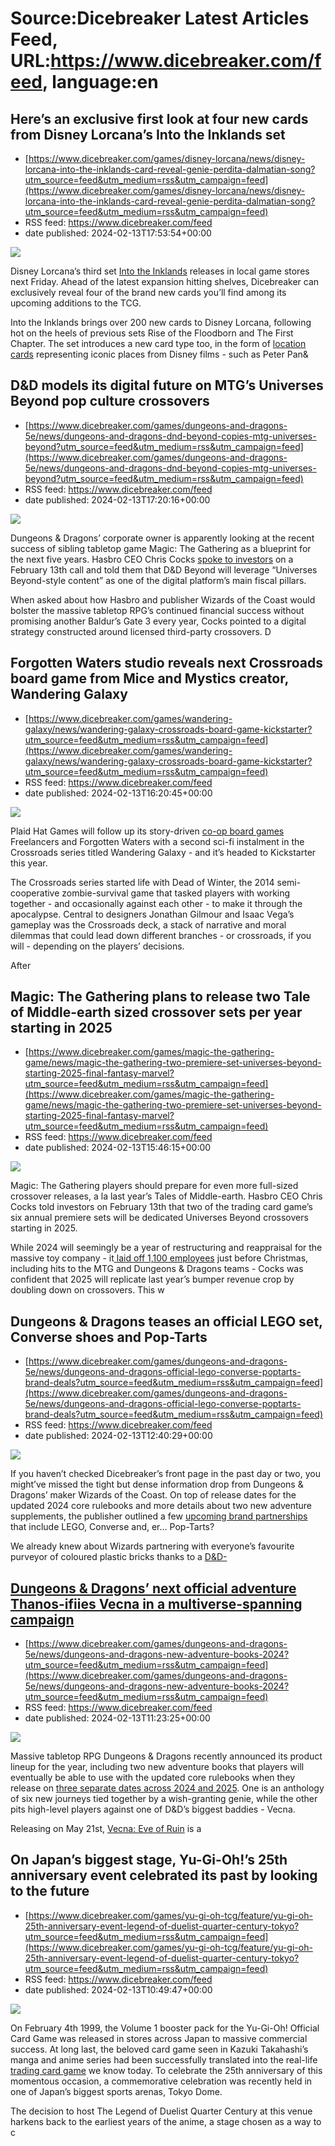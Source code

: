 # Source:Dicebreaker Latest Articles Feed, URL:https://www.dicebreaker.com/feed, language:en

## Here’s an exclusive first look at four new cards from Disney Lorcana’s Into the Inklands set
 - [https://www.dicebreaker.com/games/disney-lorcana/news/disney-lorcana-into-the-inklands-card-reveal-genie-perdita-dalmatian-song?utm_source=feed&utm_medium=rss&utm_campaign=feed](https://www.dicebreaker.com/games/disney-lorcana/news/disney-lorcana-into-the-inklands-card-reveal-genie-perdita-dalmatian-song?utm_source=feed&utm_medium=rss&utm_campaign=feed)
 - RSS feed: https://www.dicebreaker.com/feed
 - date published: 2024-02-13T17:53:54+00:00

<img src="https://assetsio.reedpopcdn.com/disney-lorcana-into-the-inklands-card-genie-supportive-friend-artwork.png?width=1920&amp;height=1920&amp;fit=bounds&amp;quality=80&amp;format=jpg&amp;auto=webp" /> <p>Disney Lorcana&rsquo;s third set <a href="https://www.dicebreaker.com/games/disney-lorcana/how-to/into-the-inklands-guide-everything-we-know">Into the Inklands</a> releases in local game stores next Friday. Ahead of the latest expansion hitting shelves, Dicebreaker can exclusively reveal four of the brand new cards you&rsquo;ll find among its upcoming additions to the TCG.</p><p>Into the Inklands brings over 200 new cards to Disney Lorcana, following hot on the heels of previous sets Rise of the Floodborn and The First Chapter. The set introduces a new card type too, in the form of <a href="https://www.dicebreaker.com/games/disney-lorcana/news/disney-lorcana-into-the-inklands-set-reveal">location cards</a> representing iconic places from Disney films - such as Peter Pan&

## D&D models its digital future on MTG’s Universes Beyond pop culture crossovers
 - [https://www.dicebreaker.com/games/dungeons-and-dragons-5e/news/dungeons-and-dragons-dnd-beyond-copies-mtg-universes-beyond?utm_source=feed&utm_medium=rss&utm_campaign=feed](https://www.dicebreaker.com/games/dungeons-and-dragons-5e/news/dungeons-and-dragons-dnd-beyond-copies-mtg-universes-beyond?utm_source=feed&utm_medium=rss&utm_campaign=feed)
 - RSS feed: https://www.dicebreaker.com/feed
 - date published: 2024-02-13T17:20:16+00:00

<img src="https://assetsio.reedpopcdn.com/dnd-beyond-tablet-tabletop.png?width=1920&amp;height=1920&amp;fit=bounds&amp;quality=80&amp;format=jpg&amp;auto=webp" /> <p>Dungeons &amp; Dragons&rsquo; corporate owner is apparently looking at the recent success of sibling tabletop game Magic: The Gathering as a blueprint for the next five years. Hasbro CEO Chris Cocks <a href="https://investor.hasbro.com/news-releases/news-release-details/hasbro-reports-fourth-quarter-and-full-year-2023-financial">spoke to investors</a> on a February 13th call and told them that D&amp;D Beyond will leverage &ldquo;Universes Beyond-style content&rdquo; as one of the digital platform&rsquo;s main fiscal pillars.</p><p>When asked about how Hasbro and publisher Wizards of the Coast would bolster the massive tabletop RPG&rsquo;s continued financial success without promising another Baldur&rsquo;s Gate 3 every year, Cocks pointed to a digital strategy constructed around licensed third-party crossovers. D

## Forgotten Waters studio reveals next Crossroads board game from Mice and Mystics creator, Wandering Galaxy
 - [https://www.dicebreaker.com/games/wandering-galaxy/news/wandering-galaxy-crossroads-board-game-kickstarter?utm_source=feed&utm_medium=rss&utm_campaign=feed](https://www.dicebreaker.com/games/wandering-galaxy/news/wandering-galaxy-crossroads-board-game-kickstarter?utm_source=feed&utm_medium=rss&utm_campaign=feed)
 - RSS feed: https://www.dicebreaker.com/feed
 - date published: 2024-02-13T16:20:45+00:00

<img src="https://assetsio.reedpopcdn.com/wandering-galaxy-board-game-artwork.png?width=1920&amp;height=1920&amp;fit=bounds&amp;quality=80&amp;format=jpg&amp;auto=webp" /> <p>Plaid Hat Games will follow up its story-driven <a href="https://www.dicebreaker.com/mechanics/cooperative/best-games/best-co-op-board-games">co-op board games</a> Freelancers and Forgotten Waters with a second sci-fi instalment in the Crossroads series titled Wandering Galaxy - and it&rsquo;s headed to Kickstarter this year.</p><p>The Crossroads series started life with Dead of Winter, the 2014 semi-cooperative zombie-survival game that tasked players with working together - and occasionally against each other - to make it through the apocalypse. Central to designers Jonathan Gilmour and Isaac Vega&rsquo;s gameplay was the Crossroads deck, a stack of narrative and moral dilemmas that could lead down different branches - or crossroads, if you will - depending on the players&rsquo; decisions.</p><p>After 

## Magic: The Gathering plans to release two Tale of Middle-earth sized crossover sets per year starting in 2025
 - [https://www.dicebreaker.com/games/magic-the-gathering-game/news/magic-the-gathering-two-premiere-set-universes-beyond-starting-2025-final-fantasy-marvel?utm_source=feed&utm_medium=rss&utm_campaign=feed](https://www.dicebreaker.com/games/magic-the-gathering-game/news/magic-the-gathering-two-premiere-set-universes-beyond-starting-2025-final-fantasy-marvel?utm_source=feed&utm_medium=rss&utm_campaign=feed)
 - RSS feed: https://www.dicebreaker.com/feed
 - date published: 2024-02-13T15:46:15+00:00

<img src="https://assetsio.reedpopcdn.com/mtg-crossovers-40k-walking-dead-godzilla.jpg?width=1920&amp;height=1920&amp;fit=bounds&amp;quality=80&amp;format=jpg&amp;auto=webp" /> <p>Magic: The Gathering players should prepare for even more full-sized crossover releases, a la last year&rsquo;s Tales of Middle-earth. Hasbro CEO Chris Cocks told investors on February 13th that two of the trading card game&rsquo;s six annual premiere sets will be dedicated Universes Beyond crossovers starting in 2025.</p><p>While 2024 will seemingly be a year of restructuring and reappraisal for the massive toy company - it<a href="https://www.dicebreaker.com/companies/hasbro/news/hasbro-layoffs-hit-dungeons-and-dragons-magic-the-gathering-designers-artist-producers"> laid off 1,100 employees</a> just before Christmas, including hits to the MTG and Dungeons &amp; Dragons teams - Cocks was confident that 2025 will replicate last year&rsquo;s bumper revenue crop by doubling down on crossovers. This w

## Dungeons & Dragons teases an official LEGO set, Converse shoes and Pop-Tarts
 - [https://www.dicebreaker.com/games/dungeons-and-dragons-5e/news/dungeons-and-dragons-official-lego-converse-poptarts-brand-deals?utm_source=feed&utm_medium=rss&utm_campaign=feed](https://www.dicebreaker.com/games/dungeons-and-dragons-5e/news/dungeons-and-dragons-official-lego-converse-poptarts-brand-deals?utm_source=feed&utm_medium=rss&utm_campaign=feed)
 - RSS feed: https://www.dicebreaker.com/feed
 - date published: 2024-02-13T12:40:29+00:00

<img src="https://assetsio.reedpopcdn.com/dungeons-and-dragons-50th-anniversary-wallpaper.png?width=1920&amp;height=1920&amp;fit=bounds&amp;quality=80&amp;format=jpg&amp;auto=webp" /> <p>If you haven&rsquo;t checked Dicebreaker&rsquo;s front page in the past day or two, you might&rsquo;ve missed the tight but dense information drop from Dungeons &amp; Dragons&rsquo; maker Wizards of the Coast. On top of release dates for the updated 2024 core rulebooks and more details about two new adventure supplements, the publisher outlined a few <a href="https://www.dndbeyond.com/posts/1660-dungeons-dragons-turns-50-see-how-were-celebrating#dnd-merch">upcoming brand partnerships</a> that include LEGO, Converse and, er&hellip; Pop-Tarts?</p><p>We already knew about Wizards partnering with everyone&rsquo;s favourite purveyor of coloured plastic bricks thanks to a <a href="https://www.dicebreaker.com/categories/roleplaying-game/news/lego-ideas-dungeons-and-dragons-set-announcement">D&amp;D-

## Dungeons & Dragons’ next official adventure Thanos-ifiies Vecna in a multiverse-spanning campaign
 - [https://www.dicebreaker.com/games/dungeons-and-dragons-5e/news/dungeons-and-dragons-new-adventure-books-2024?utm_source=feed&utm_medium=rss&utm_campaign=feed](https://www.dicebreaker.com/games/dungeons-and-dragons-5e/news/dungeons-and-dragons-new-adventure-books-2024?utm_source=feed&utm_medium=rss&utm_campaign=feed)
 - RSS feed: https://www.dicebreaker.com/feed
 - date published: 2024-02-13T11:23:25+00:00

<img src="https://assetsio.reedpopcdn.com/dungeons-and-dragons-2024-vecna-eve-of-ruin.png?width=1920&amp;height=1920&amp;fit=bounds&amp;quality=80&amp;format=jpg&amp;auto=webp" /> <p>Massive tabletop RPG Dungeons &amp; Dragons recently announced its product lineup for the year, including two new adventure books that players will eventually be able to use with the updated core rulebooks when they release on <a href="https://www.dicebreaker.com/games/dungeons-and-dragons-5e/news/dungeons-and-dragons-2024-core-book-offical-release-dates">three separate dates across 2024 and 2025</a>. One is an anthology of six new journeys tied together by a wish-granting genie, while the other pits high-level players against one of D&amp;D&rsquo;s biggest baddies - Vecna.</p><p>Releasing on May 21st, <a href="https://www.dicebreaker.com/games/dungeons-and-dragons-5e/news/dungeons-and-dragons-2024-adventure-preview-vecna-eve-of-ruin-quests-from-the-infinite-staircase">Vecna: Eve of Ruin</a> is a

## On Japan’s biggest stage, Yu-Gi-Oh!’s 25th anniversary event celebrated its past by looking to the future
 - [https://www.dicebreaker.com/games/yu-gi-oh-tcg/feature/yu-gi-oh-25th-anniversary-event-legend-of-duelist-quarter-century-tokyo?utm_source=feed&utm_medium=rss&utm_campaign=feed](https://www.dicebreaker.com/games/yu-gi-oh-tcg/feature/yu-gi-oh-25th-anniversary-event-legend-of-duelist-quarter-century-tokyo?utm_source=feed&utm_medium=rss&utm_campaign=feed)
 - RSS feed: https://www.dicebreaker.com/feed
 - date published: 2024-02-13T10:49:47+00:00

<img src="https://assetsio.reedpopcdn.com/yu-gi-oh-tcg-25th-anniversary-event-legend-of-duelist-quarter-century.JPG?width=1920&amp;height=1920&amp;fit=bounds&amp;quality=80&amp;format=jpg&amp;auto=webp" /> <p>On February 4th 1999, the Volume 1 booster pack for the Yu-Gi-Oh! Official Card Game was released in stores across Japan to massive commercial success. At long last, the beloved card game seen in Kazuki Takahashi&rsquo;s manga and anime series had been successfully translated into the real-life <a href="https://www.dicebreaker.com/categories/trading-card-game/best-games/best-trading-collectible-expandable-card-games">trading card game</a> we know today. To celebrate the 25th anniversary of this momentous occasion, a commemorative celebration was recently held in one of Japan&rsquo;s biggest sports arenas, Tokyo Dome.</p><p>The decision to host The Legend of Duelist Quarter Century at this venue harkens back to the earliest years of the anime, a stage chosen as a way to c

